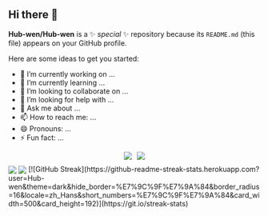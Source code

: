 ## Hi there 👋
**Hub-wen/Hub-wen** is a ✨ _special_ ✨ repository because its `README.md` (this file) appears on your GitHub profile.

Here are some ideas to get you started:

- 🔭 I’m currently working on ...
- 🌱 I’m currently learning ...
- 👯 I’m looking to collaborate on ...
- 🤔 I’m looking for help with ...
- 💬 Ask me about ...
- 📫 How to reach me: ...
- 😄 Pronouns: ...
- ⚡ Fun fact: ...
<div style="display: flex; align-items: center; justify-content: center; margin: 10px">
        <img
          align=center
          src="https://img.shields.io/github/stars/Hub-wen?style=social&logoColor=%23000000&labelColor=rgb(89, 89, 89)&color=rgb(3, 126, 187)"
          style="margin: 0 5px"
        /><img
          align=center
          src="https://img.shields.io/github/followers/Hub-wen?style=social&logoColor=%23000000&labelColor=rgb(89, 89, 89)&color=rgb(3, 126, 187)""
          style="margin: 0 5px"
        />
      </div>
<img   align="center" src="https://github-readme-stats.vercel.app/api?username=Hub-wen&locale=cn&line_height=33&show_icons=true&hide=&theme=radical&rank_icon=github"/>
<img   align="center" src="https://github-readme-stats.vercel.app/api/top-langs/?username=Hub-wen&locale=cn&line_height=33&theme=radical&langs_count=10&layout=donut-vertical"/>
[![GitHub Streak](https://github-readme-streak-stats.herokuapp.com?user=Hub-wen&theme=dark&hide_border=%E7%9C%9F%E7%9A%84&border_radius=16&locale=zh_Hans&short_numbers=%E7%9C%9F%E7%9A%84&card_width=500&card_height=192)](https://git.io/streak-stats)
